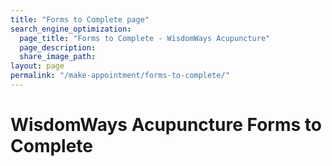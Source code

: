 ```yaml
---
title: "Forms to Complete page"
search_engine_optimization:
  page_title: "Forms to Complete - WisdomWays Acupuncture"
  page_description:
  share_image_path:
layout: page
permalink: "/make-appointment/forms-to-complete/"
---
```

# WisdomWays Acupuncture Forms to Complete
